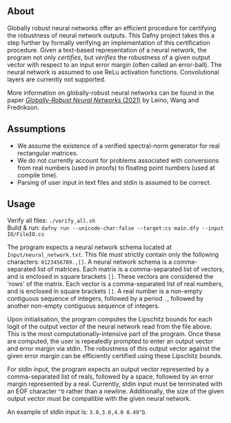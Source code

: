 ## About

Globally robust neural networks offer an efficient procedure for certifying the
robustness of neural network outputs. This Dafny project takes this a step
further by formally verifying an implementation of this certification
procedure. Given a text-based representation of a neural network, the program
not only *certifies*, but *verifies* the robustness of a given output vector
with respect to an input error margin (often called an error-ball). The neural
network is assumed to use ReLu activation functions. Convolutional layers are
currently not supported.

More information on globally-robust neural networks can be found in the paper
[*Globally-Robust Neural Networks*
(2021)](https://arxiv.org/pdf/2102.08452.pdf) by Leino, Wang and Fredrikson.

## Assumptions

* We assume the existence of a verified spectral-norm generator for real
rectangular matrices.
* We do not currently account for problems associated with conversions from
real numbers (used in proofs) to floating point numbers (used at compile time).
* Parsing of user input in text files and stdin is assumed to be correct.

## Usage

Verify all files:
`./verify_all.sh`\
Build & run:
`dafny run --unicode-char:false --target:cs main.dfy --input IO/FileIO.cs`

The program expects a neural network schema located at
`Input/neural_network.txt`. This file must strictly contain only the following
characters: `0123456789.,[]`. A neural network schema is a comma-separated list
of matrices. Each matrix is a comma-separated list of vectors, and is enclosed
in square brackets `[]`. These vectors are considered the 'rows' of the matrix.
Each vector is a comma-separated list of real numbers, and is enclosed in
square brackets `[]`. A real number is a non-empty contiguous sequence of
integers, followed by a period `.`, followed by another non-empty contiguous
sequence of integers.

Upon initialisation, the program computes the Lipschitz bounds for each logit
of the output vector of the neural network read from the file above. This is
the most computationally-intensive part of the program. Once these are
computed, the user is repeatedly prompted to enter an output vector and error
margin via stdin. The robustness of this output vector against the given error
margin can be efficiently certified using these Lipschitz bounds.

For stdin input, the program expects an output vector represented by a
comma-separated list of reals, followed by a space, followed by an error margin
represented by a real. Currently, stdin input must be terminated with an EOF
character `^D` rather than a newline. Additionally, the size of the given
output vector must be compatible with the given neural network.

An example of stdin input is: `3.0,3.0,4.0 0.49^D`.

